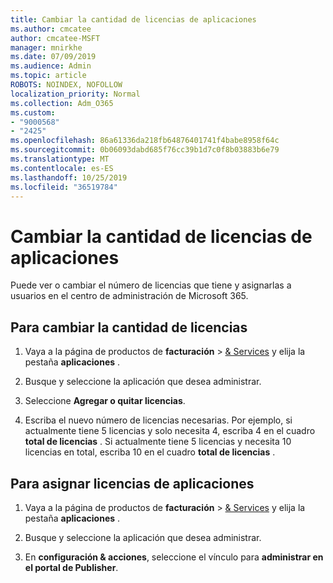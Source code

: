 ```yaml
---
title: Cambiar la cantidad de licencias de aplicaciones
ms.author: cmcatee
author: cmcatee-MSFT
manager: mnirkhe
ms.date: 07/09/2019
ms.audience: Admin
ms.topic: article
ROBOTS: NOINDEX, NOFOLLOW
localization_priority: Normal
ms.collection: Adm_O365
ms.custom:
- "9000568"
- "2425"
ms.openlocfilehash: 86a61336da218fb64876401741f4babe8958f64c
ms.sourcegitcommit: 0b06093dabd685f76cc39b1d7c0f8b03883b6e79
ms.translationtype: MT
ms.contentlocale: es-ES
ms.lasthandoff: 10/25/2019
ms.locfileid: "36519784"
---
```

# <a name="change-app-license-quantity"></a>Cambiar la cantidad de licencias de aplicaciones

Puede ver o cambiar el número de licencias que tiene y asignarlas a usuarios en el centro de administración de Microsoft 365. 

## <a name="to-change-license-quantity"></a>Para cambiar la cantidad de licencias

1. Vaya a la página de productos de **facturación** > [& Services](https://go.microsoft.com/fwlink/p/?linkid=842054) y elija la pestaña **aplicaciones** .

2. Busque y seleccione la aplicación que desea administrar.  

3. Seleccione **Agregar o quitar licencias**.

4. Escriba el nuevo número de licencias necesarias. Por ejemplo, si actualmente tiene 5 licencias y solo necesita 4, escriba 4 en el cuadro **total de licencias** . Si actualmente tiene 5 licencias y necesita 10 licencias en total, escriba 10 en el cuadro **total de licencias** .

## <a name="to-assign-app-licenses"></a>Para asignar licencias de aplicaciones

1. Vaya a la página de productos de **facturación** > [& Services](https://go.microsoft.com/fwlink/p/?linkid=842054) y elija la pestaña **aplicaciones** .

2. Busque y seleccione la aplicación que desea administrar.  

3. En **configuración & acciones**, seleccione el vínculo para **administrar en el portal de Publisher**.